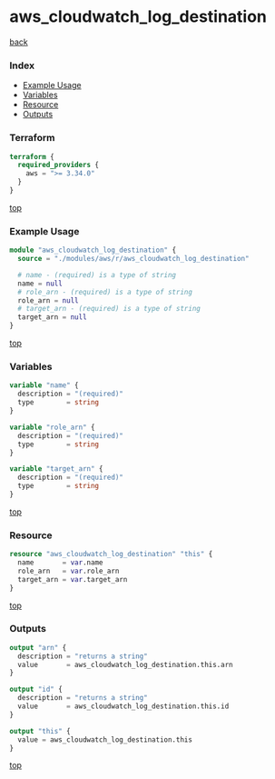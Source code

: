 # aws_cloudwatch_log_destination

[back](../aws.md)

### Index

- [Example Usage](#example-usage)
- [Variables](#variables)
- [Resource](#resource)
- [Outputs](#outputs)

### Terraform

```terraform
terraform {
  required_providers {
    aws = ">= 3.34.0"
  }
}
```

[top](#index)

### Example Usage

```terraform
module "aws_cloudwatch_log_destination" {
  source = "./modules/aws/r/aws_cloudwatch_log_destination"

  # name - (required) is a type of string
  name = null
  # role_arn - (required) is a type of string
  role_arn = null
  # target_arn - (required) is a type of string
  target_arn = null
}
```

[top](#index)

### Variables

```terraform
variable "name" {
  description = "(required)"
  type        = string
}

variable "role_arn" {
  description = "(required)"
  type        = string
}

variable "target_arn" {
  description = "(required)"
  type        = string
}
```

[top](#index)

### Resource

```terraform
resource "aws_cloudwatch_log_destination" "this" {
  name       = var.name
  role_arn   = var.role_arn
  target_arn = var.target_arn
}
```

[top](#index)

### Outputs

```terraform
output "arn" {
  description = "returns a string"
  value       = aws_cloudwatch_log_destination.this.arn
}

output "id" {
  description = "returns a string"
  value       = aws_cloudwatch_log_destination.this.id
}

output "this" {
  value = aws_cloudwatch_log_destination.this
}
```

[top](#index)
